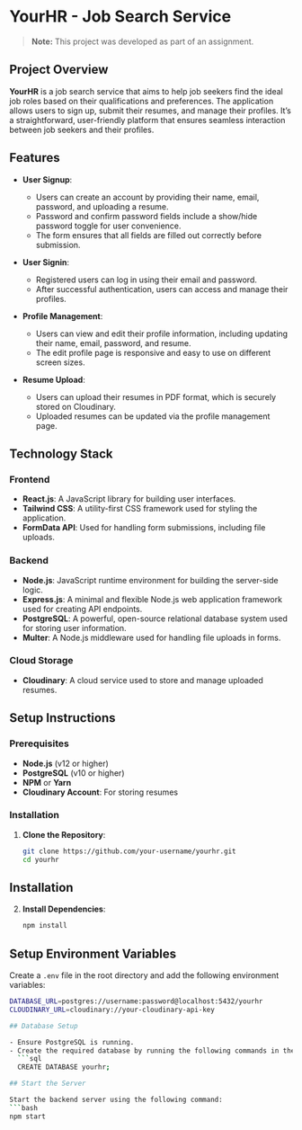 # YourHR - Job Search Service
> **Note:** This project was developed as part of an assignment.

## Project Overview

**YourHR** is a job search service that aims to help job seekers find the ideal job roles based on their qualifications and preferences. The application allows users to sign up, submit their resumes, and manage their profiles. It’s a straightforward, user-friendly platform that ensures seamless interaction between job seekers and their profiles.

## Features

- **User Signup**: 
  - Users can create an account by providing their name, email, password, and uploading a resume.
  - Password and confirm password fields include a show/hide password toggle for user convenience.
  - The form ensures that all fields are filled out correctly before submission.

- **User Signin**:
  - Registered users can log in using their email and password.
  - After successful authentication, users can access and manage their profiles.

- **Profile Management**:
  - Users can view and edit their profile information, including updating their name, email, password, and resume.
  - The edit profile page is responsive and easy to use on different screen sizes.

- **Resume Upload**:
  - Users can upload their resumes in PDF format, which is securely stored on Cloudinary.
  - Uploaded resumes can be updated via the profile management page.

## Technology Stack

### Frontend

- **React.js**: A JavaScript library for building user interfaces.
- **Tailwind CSS**: A utility-first CSS framework used for styling the application.
- **FormData API**: Used for handling form submissions, including file uploads.

### Backend

- **Node.js**: JavaScript runtime environment for building the server-side logic.
- **Express.js**: A minimal and flexible Node.js web application framework used for creating API endpoints.
- **PostgreSQL**: A powerful, open-source relational database system used for storing user information.
- **Multer**: A Node.js middleware used for handling file uploads in forms.

### Cloud Storage

- **Cloudinary**: A cloud service used to store and manage uploaded resumes.

## Setup Instructions

### Prerequisites

- **Node.js** (v12 or higher)
- **PostgreSQL** (v10 or higher)
- **NPM** or **Yarn**
- **Cloudinary Account**: For storing resumes

### Installation

1. **Clone the Repository**:
   ```bash
   git clone https://github.com/your-username/yourhr.git
   cd yourhr
   
## Installation

2. **Install Dependencies**:
   ```bash
   npm install

## Setup Environment Variables

Create a `.env` file in the root directory and add the following environment variables:
```bash
DATABASE_URL=postgres://username:password@localhost:5432/yourhr
CLOUDINARY_URL=cloudinary://your-cloudinary-api-key

## Database Setup

- Ensure PostgreSQL is running.
- Create the required database by running the following commands in the PostgreSQL CLI:
  ```sql
  CREATE DATABASE yourhr;

## Start the Server

Start the backend server using the following command:
```bash
npm start



